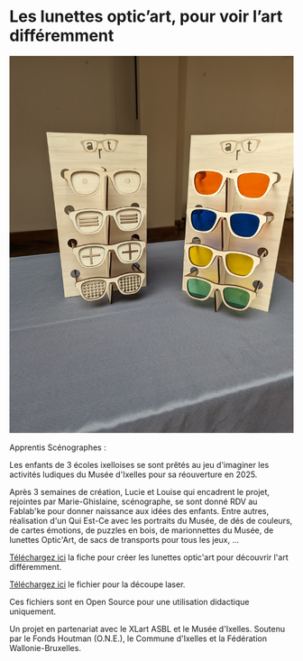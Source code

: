 # Les lunettes optic’art, pour voir l’art différemment

![Lunettes terminées](photos/lunettes.jpg)


Apprentis Scénographes :

Les enfants de 3 écoles ixelloises se sont prêtés au jeu d'imaginer les activités ludiques du Musée d'Ixelles pour sa réouverture en 2025.

Après 3 semaines de création, Lucie et Louise qui encadrent le projet, rejointes par Marie-Ghislaine, scénographe, se sont donné RDV au Fablab'ke pour donner naissance aux idées des enfants. Entre autres, réalisation d'un Qui Est-Ce avec les portraits du Musée, de dés de couleurs, de cartes émotions, de puzzles en bois, de marionnettes du Musée, de lunettes Optic'Art, de sacs de transports pour tous les jeux, ...

[Téléchargez ici](opticart-mode-emploi.pdf) la fiche pour créer les lunettes optic'art pour découvrir l'art différemment.

[Téléchargez ici](lunettes-taille-5-7-ans.svg) le fichier pour la découpe laser.

Ces fichiers sont en Open Source pour une utilisation didactique uniquement.

Un projet en partenariat avec le XLart ASBL et le Musée d'Ixelles.
Soutenu par le Fonds Houtman (O.N.E.), le Commune d'Ixelles et la Fédération Wallonie-Bruxelles.